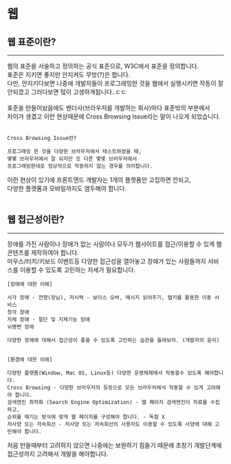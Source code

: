# 웹

## 웹 표준이란?
---
웹의 표준을 서술하고 정의하는 공식 표준으로, W3C에서 표준을 정의합니다.<br/>
표준은 지키면 좋지만 안지켜도 무방(?)은 합니다.<br/>
다만, 안지키다보면 나중에 개발자들이 프로그래밍한 것을 웹에서 실행시키면 작동이 잘 안되겠고 그러다보면 많이 고생하게됩니다..ㄷㄷ<br/><br/>
표준을 만들어놨음에도 벤더사(브라우저를 개발하는 회사)마다 표준밖의 부분에서<br/>
차이가 생겼고 이런 현상때문에 Cross Browsing Issue라는 말이 나오게 되었습니다.<br/><br/>
```
Cross Browsing Issue란?

프로그래밍 한 것을 다양한 브라우저에서 테스트하였을 때,
몇몇 브라우저에서 잘 되지만 또 다른 몇몇 브라우저에서
프로그래밍한대로 정상적으로 작동하지 않는 경우를 의미합니다.
```

이런 현상이 있기에 프론트엔드 개발자는 1개의 플랫폼만 고집하면 안되고,<br/>
다양한 플랫폼과 모바일까지도 염두해야 합니다.<br/><br/>

## 웹 접근성이란? 
---
장애를 가진 사람이나 장애가 없는 사람이나 모두가 웹사이트를 접근/이용할 수 있게 웹 콘텐츠를 제작하여야 합니다.<br/>
마우스/터치/키보드 이벤트등 다양한 접근성을 열어놓고 장애가 있는 사람들까지 서비스를 이용할 수 있도록 고민하는 자세가 필요합니다.<br/>

```
[장애에 대한 이해]

시각 장애 - 전맹(장님), 저시력 - 보이스 오버, 메시지 읽어주기, 탭키를 활용한 이동 서비스
청각 장애
지체 장애 - 절단 및 지체기능 장애
뇌병변 장애

다양한 장애에 대해서 접근성이 좋을 수 있도록 고민하는 습관을 들여보자. (개발자의 윤리)


[환경에 대한 이해]

다양한 플랫폼(Window, Mac OS, Linux등) 다양한 운영체제에서 작동할수 있도록 해야합니다.
Cross Browsing - 다양한 브라우저의 등장으로 모든 브라우저에서 작동할 수 있게 고려해야 합니다.
검색엔진 최적화 (Search Engine Optimization) - 웹 페이지 검색엔진이 자료를 수집하고,
순위를 매기는 방식에 맞게 웹 페이지를 구성해야 합니다. - 독점 X
저사양 또는 저속회선 - 저사양 또는 저속회선의 사용자도 이용할 수 있도록 사양에 대해 고민해야 합니다. 
```

처음 만들때부터 고려하지 않으면 나중에는 보완하기 힘들기 때문에 초창기 개발단계에 접근성까지 고려해서 개발을 해야합니다.
